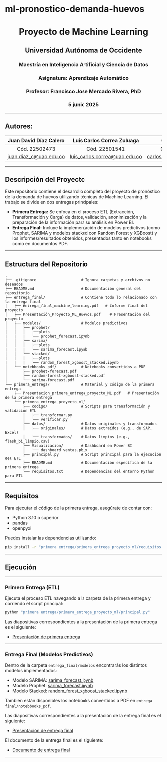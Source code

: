 # ml-pronostico-demanda-huevos

<h1 style="text-align: center;">
<strong>Proyecto de Machine Learning</strong>
</h1>
<h2 style="text-align: center;">
Universidad Autónoma de Occidente
</h2>
<h3 style="text-align: center;">
Maestría en Inteligencia Artificial y Ciencia de Datos
</h3>
<h3 style="text-align: center;">
Asignatura: Aprendizaje Automático
</h3>
<h3 style="text-align: center;">
Profesor: Francisco Jose Mercado Rivera, PhD
</h3>
<h3 style="text-align: center;">
5 junio 2025
</h3>

---

## Autores:

<div align="center">

| Juan David Díaz Calero |  Luis Carlos Correa Zuluaga   |      Carlos Becerra       |
| :--------------------: | :---------------------------: | :-----------------------: |
|     Cód. 22502473      |         Cód. 22501541         |       Cód. 22500215       |
| juan.diaz_c@uao.edu.co | luis_carlos.correa@uao.edu.co | carlos.becerra@uao.edu.co |

</div>

---

## Descripción del Proyecto

Este repositorio contiene el desarrollo completo del proyecto de pronóstico de la demanda de huevos utilizando técnicas de Machine Learning. El trabajo se divide en dos entregas principales:

- **Primera Entrega:** Se enfoca en el proceso ETL (Extracción, Transformación y Carga) de datos, validación, anonimización y la preparación de la información para su análisis en Power BI.
- **Entrega Final:** Incluye la implementación de modelos predictivos (como Prophet, SARIMA y modelos stacked con Random Forest y XGBoost) y los informes/resultados obtenidos, presentados tanto en notebooks como en documentos PDF.

---

## Estructura del Repositorio

```
.
├── .gitignore                    # Ignora carpetas y archivos no deseados
├── README.md                     # Documentación general del repositorio
├── entrega_final/                # Contiene todo lo relacionado con la entrega final
│   ├── Entrega_final_machine_learning.pdf   # Informe final del proyecto
│   ├── Presentación_Proyecto_ML_Huevos.pdf    # Presentación del proyecto
│   ├── modelos/                  # Modelos predictivos
│   │   ├── prophet/
|   |   |   ├──plots
|   |   |   └── prophet_forecast.ipynb
│   │   ├── sarima/
|   |   |   ├──plots
|   |   |   └── sarima_forecast.ipynb
│   │   └── stacked/
|   |   |   ├──plots
|   |   |   └── random_forest_xgboost_stacked.ipynb
│   └── notebbooks_pdf/           # Notebooks convertidos a PDF
│       ├── prophet-forecast.pdf
│       ├── random-forest-xgboost-stacked.pdf
│       └── sarima-forecast.pdf
└── primera_entrega/              # Material y código de la primera entrega
    ├── Presentacion_primera_entrega_proyecto_ML.pdf   # Presentación de la primera entrega
    └── primera_entrega_proyecto_ml/
        ├── codigo/               # Scripts para transformación y validación ETL
        │   ├── transformar.py
        │   └── verificar.py
        ├── datos/                # Datos originales y transformados
        │   ├── originales/       # Datos extraídos (e.g., de SAP, Excel)
        │   └── transformados/    # Datos limpios (e.g., flash_bi_limpio.csv)
        ├── Visualizacion/        # Dashboard en Power BI
        │   └── dashboard ventas.pbix
        ├── principal.py          # Script principal para la ejecución del ETL
        ├── README.md             # Documentación específica de la primera entrega
        └── requisitos.txt        # Dependencias del entorno Python para ETL
```

---

## Requisitos

Para ejecutar el código de la primera entrega, asegúrate de contar con:

- Python 3.10 o superior
- pandas
- openpyxl

Puedes instalar las dependencias utilizando:

```bash
pip install -r "primera entrega/primera_entrega_proyecto_ml/requisitos.txt"
```

---

## Ejecución

---

### Primera Entrega (ETL)

Ejecuta el proceso ETL navegando a la carpeta de la primera entrega y corriendo el script principal:

```bash
python "primera entrega/primera_entrega_proyecto_ml/principal.py"
```

Las diapositivas correspondientes a la presentación de la primera entrega es el siguiente:

- [Presentación de primera entrega](primera_entrega/Presentacion_primera_entrega_proyecto_ML.pdf)

---

### Entrega Final (Modelos Predictivos)

Dentro de la carpeta `entrega_final/modelos` encontrarás los distintos modelos implementados:

- Modelo SARIMA: [sarima_forecast.ipynb](entrega_final/modelos/sarima/sarima_forecast.ipynb)
- Modelo Prophet: [sarima_forecast.ipynb](entrega_final/modelos/prophet/prophet_forecast.ipynb)
- Modelo Stacked: [random_forest_xgboost_stacked.ipynb](entrega_final/modelos/stacked/random_forest_xgboost_stacked.ipynb)

También están disponibles los notebooks convertidos a PDF en `entrega final/notebbooks_pdf`.

Las diapositivas correspondientes a la presentación de la entrega final es el siguiente:

- [Presentación de entrega final](entrega_final/Presentación_Proyecto_ML_Huevos.pdf)

El documento de la entrega final es el siguiente:

- [Documento de entrega final](entrega_final/Entrega_final_machine_learning.pdf)

---
